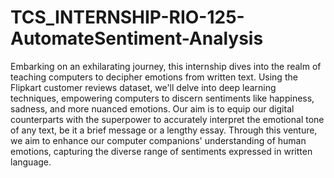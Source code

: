 # TCS_INTERNSHIP-RIO-125-AutomateSentiment-Analysis
Embarking on an exhilarating journey, this internship dives into the realm of teaching computers to decipher emotions from written text. Using the Flipkart customer reviews dataset, we'll delve into deep learning techniques, empowering computers to discern sentiments like happiness, sadness, and more nuanced emotions. Our aim is to equip our digital counterparts with the superpower to accurately interpret the emotional tone of any text, be it a brief message or a lengthy essay. Through this venture, we aim to enhance our computer companions' 
understanding of human emotions, capturing the diverse range of sentiments expressed in written language. 
 
